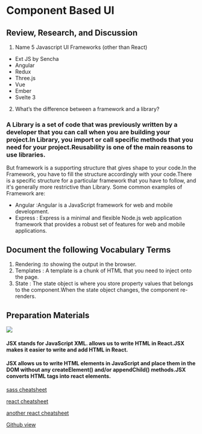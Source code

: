 # Component Based UI
## Review, Research, and Discussion
1. Name 5 Javascript UI Frameworks (other than React)
+ Ext JS by Sencha
+ Angular
+ Redux
+ Three.js
+ Vue
+ Ember
+ Svelte 3
2. What’s the difference between a framework and a library?
### A Library is a set of code that was previously written by a developer that you can call when you are building your project.In Library, you import or call specific methods that you need for your project.Reusability is one of the main reasons to use libraries.
But framework is a supporting structure that gives shape to your code.In the Framework, you have to fill the structure accordingly with your code.There is a specific structure for a particular framework that you have to follow, and it's generally more restrictive than Library.
Some common examples of Framework are:
+ Angular :Angular is a JavaScript framework for web and mobile development.
+ Express : Express is a minimal and flexible Node.js web application framework that provides a robust set of features for web and mobile applications.


## Document the following Vocabulary Terms
1. Rendering :to showing the output in the browser.
2. Templates : A template is a chunk of HTML that you need to inject onto the page.
3. State : The state object is where you store property values that belongs to the component.When the state object changes, the component re-renders.


## Preparation Materials
![](https://cdn.educba.com/academy/wp-content/uploads/2020/07/React-JSX.jpg)
#### JSX stands for JavaScript XML. allows us to write HTML in React.JSX makes it easier to write and add HTML in React.
#### JSX allows us to write HTML elements in JavaScript and place them in the DOM without any createElement()  and/or appendChild() methods.JSX converts HTML tags into react elements.



[sass cheatsheet](https://devhints.io/sass)

[react cheatsheet](https://devhints.io/react)

[another react cheatsheet](https://reactcheatsheet.com/)

[Github view](https://github.com/sbkhaloof/growthmindsit)